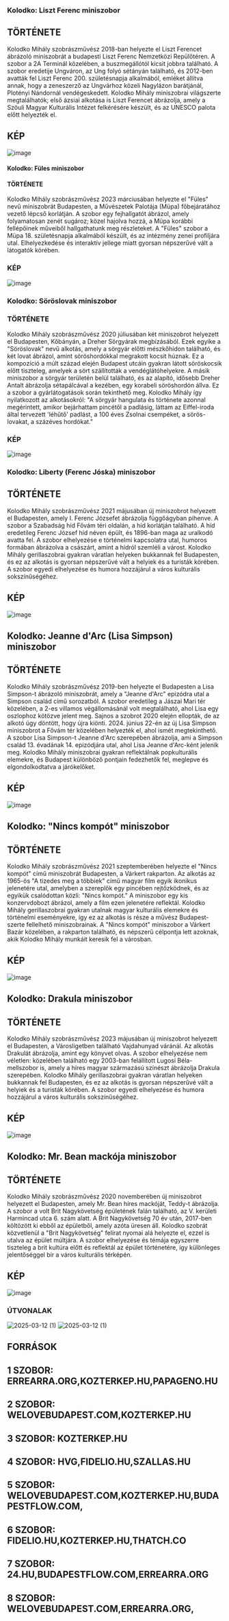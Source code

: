 ### Kolodko: Liszt Ferenc miniszobor

## TÖRTÉNETE

Kolodko Mihály  szobrászművész 2018-ban helyezte el Liszt Ferencet ábrázoló miniszobrát a budapesti Liszt Ferenc Nemzetközi Repülőtéren. A szobor a 2A Terminál közelében, a buszmegállótól kicsit jobbra található.
A szobor eredetije Ungváron, az Ung folyó sétányán található, és 2012-ben avatták fel Liszt Ferenc 200. születésnapja alkalmából, emléket állítva annak, hogy a zeneszerző az Ungvárhoz közeli Nagylázon barátjánál, Plotényi Nándornál vendégeskedett.
Kolodko Mihály miniszobrai világszerte megtalálhatók; első ázsiai alkotása is Liszt Ferencet ábrázolja, amely a Szöuli Magyar Kulturális Intézet felkérésére készült, és az UNESCO palota előtt helyezték el.

## KÉP 
![image](https://github.com/user-attachments/assets/a303389e-a2d1-4c8d-8675-0b6cb299bcb0)

#### Kolodko: Füles miniszobor

#### TÖRTÉNETE 

Kolodko Mihály szobrászművész 2023 márciusában helyezte el "Füles" nevű miniszobrát Budapesten, a Művészetek Palotája (Müpa) főbejáratához vezető lépcső korlátján. A szobor egy fejhallgatót ábrázol, amely folyamatosan zenét sugároz; közel hajolva hozzá, a Müpa korábbi fellépőinek műveiből hallgathatunk meg részleteket. 
A "Füles" szobor a Müpa 18. születésnapja alkalmából készült, és az intézmény zenei profiljára utal. Elhelyezkedése és interaktív jellege miatt gyorsan népszerűvé vált a látogatók körében. 

### KÉP
![image](https://github.com/user-attachments/assets/e36288f4-f97a-4fb8-b9d4-0dcfb550b482)

### Kolodko: Söröslovak miniszobor

### TÖRTÉNETE

Kolodko Mihály szobrászművész 2020 júliusában két miniszobrot helyezett el Budapesten, Kőbányán, a Dreher Sörgyárak megbízásából. Ezek egyike a "Söröslovak" nevű alkotás, amely a sörgyár előtti mészkőhídon található, és két lovat ábrázol, amint söröshordókkal megrakott kocsit húznak. Ez a kompozíció a múlt század elején Budapest utcáin gyakran látott söröskocsik előtt tiszteleg, amelyek a sört szállították a vendéglátóhelyekre. 
A másik miniszobor a sörgyár területén belül található, és az alapító, idősebb Dreher Antalt ábrázolja sétapálcával a kezében, egy korabeli söröshordón állva. Ez a szobor a gyárlátogatások során tekinthető meg. 
Kolodko Mihály így nyilatkozott az alkotásokról: "A sörgyár hangulata és története azonnal megérintett, amikor bejárhattam pincétől a padlásig, láttam az Eiffel-iroda által tervezett 'léhűtő' padlást, a 100 éves Zsolnai csempéket, a sörös-lovakat, a százéves hordókat." 

### KÉP
![image](https://github.com/user-attachments/assets/9b6492ef-e4dd-4a17-b5f8-623b8a952c66)

### Kolodko: Liberty (Ferenc Jóska) miniszobor

## TÖRTÉNETE
 Kolodko Mihály  szobrászművész 2021 májusában új miniszobrot helyezett el Budapesten, amely I. Ferenc Józsefet ábrázolja függőágyban pihenve. A szobor a Szabadság híd Fővám téri oldalán, a híd korlátján található. 
A híd eredetileg Ferenc József híd néven épült, és 1896-ban maga az uralkodó avatta fel. A szobor elhelyezése e történelmi kapcsolatra utal, humoros formában ábrázolva a császárt, amint a hídról szemléli a várost. 
Kolodko Mihály gerillaszobrai gyakran váratlan helyeken bukkannak fel Budapesten, és ez az alkotás is gyorsan népszerűvé vált a helyiek és a turisták körében. A szobor egyedi elhelyezése és humora hozzájárul a város kulturális sokszínűségéhez. 

## KÉP
![image](https://github.com/user-attachments/assets/f6ae221b-7b82-43fe-bdbf-c1a4354f844d)

## Kolodko: Jeanne d'Arc (Lisa Simpson) miniszobor

## TÖRTÉNETE
Kolodko Mihály szobrászművész 2019-ben helyezte el Budapesten a Lisa Simpson-t ábrázoló miniszobrát, amely a "Jeanne d'Arc" epizódra utal a Simpson család című sorozatból. A szobor eredetileg a Jászai Mari tér közelében, a 2-es villamos végállomásánál volt megtalálható, ahol Lisa egy oszlophoz kötözve jelent meg. 
Sajnos a szobrot 2020 elején ellopták, de az alkotó úgy döntött, hogy újra kiönti. 2024. június 22-én az új Lisa Simpson miniszobrot a Fővám tér közelében helyezték el, ahol ismét megtekinthető. 
A szobor Lisa Simpson-t Jeanne d'Arc szerepében ábrázolja, ami a Simpson család 13. évadának 14. epizódjára utal, ahol Lisa Jeanne d'Arc-ként jelenik meg. 
Kolodko Mihály miniszobrai gyakran reflektálnak popkulturális elemekre, és Budapest különböző pontjain fedezhetők fel, meglepve és elgondolkodtatva a járókelőket.

## KÉP
![image](https://github.com/user-attachments/assets/c4b32916-face-4585-a029-797451ac1e9d)

## Kolodko: "Nincs kompót" miniszobor

## TÖRTÉNETE
Kolodko Mihály szobrászművész 2021 szeptemberében helyezte el "Nincs kompót" című miniszobrát Budapesten, a Várkert rakparton. Az alkotás az 1965-ös "A tizedes meg a többiek" című magyar film egyik ikonikus jelenetére utal, amelyben a szereplők egy pincében rejtőzködnek, és az egyikük csalódottan közli: "Nincs kompót." 
A miniszobor egy kis konzervdobozt ábrázol, amely a film ezen jelenetére reflektál. Kolodko Mihály gerillaszobrai gyakran utalnak magyar kulturális elemekre és történelmi eseményekre, így ez az alkotás is része a művész Budapest-szerte fellelhető miniszobrainak. 
A "Nincs kompót" miniszobor a Várkert Bazár közelében, a rakparton található, és népszerű célpontja lett azoknak, akik Kolodko Mihály munkáit keresik fel a városban. 

## KÉP
![image](https://github.com/user-attachments/assets/bf5566e7-c7b1-4eaa-99ac-5a0527c63ae8)

## Kolodko: Drakula miniszobor

## TÖRTÉNETE
Kolodko Mihály szobrászművész 2023 májusában új miniszobrot helyezett el Budapesten, a Városligetben található Vajdahunyad váránál. Az alkotás Drakulát ábrázolja, amint egy könyvet olvas. 
A szobor elhelyezése nem véletlen: közelében található egy 2003-ban felállított Lugosi Béla-mellszobor is, amely a híres magyar származású színészt ábrázolja Drakula szerepében. 
Kolodko Mihály gerillaszobrai gyakran váratlan helyeken bukkannak fel Budapesten, és ez az alkotás is gyorsan népszerűvé vált a helyiek és a turisták körében. A szobor egyedi elhelyezése és humora hozzájárul a város kulturális sokszínűségéhez. 

## KÉP
![image](https://github.com/user-attachments/assets/d6537f1a-137c-4730-af2d-4133819d3d19)

## Kolodko: Mr. Bean mackója miniszobor

## TÖRTÉNETE
Kolodko Mihály szobrászművész 2020 novemberében új miniszobrot helyezett el Budapesten, amely Mr. Bean híres mackóját, Teddy-t ábrázolja. A szobor a volt Brit Nagykövetség épületének falán található, az V. kerületi Harmincad utca 6. szám alatt. 
A Brit Nagykövetség 70 év után, 2017-ben költözött ki ebből az épületből, amely azóta üresen áll. Kolodko szobrát közvetlenül a "Brit Nagykövetség" felirat nyomai alá helyezte el, ezzel is utalva az épület múltjára. 
A szobor elhelyezése és témája egyszerre tiszteleg a brit kultúra előtt és reflektál az épület történetére, így különleges jelentőséggel bír a város kulturális térképén.

## KÉP
![image](https://github.com/user-attachments/assets/b0dd048e-eb8e-4648-9687-1d2a5d4c1cd6)

### ÚTVONALAK
![2025-03-12 (1)](https://github.com/user-attachments/assets/7be317cf-3b31-4403-8ec7-31657c16c626)
![2025-03-12 (1)](https://github.com/user-attachments/assets/0d33d83f-7125-481b-8fbf-f43f1e366a19)

## FORRÁSOK

## 1 SZOBOR: ERREARRA.ORG,KOZTERKEP.HU,PAPAGENO.HU
## 2 SZOBOR: WELOVEBUDAPEST.COM,KOZTERKEP.HU  
## 3 SZOBOR: KOZTERKEP.HU
## 4 SZOBOR: HVG,FIDELIO.HU,SZALLAS.HU
## 5 SZOBOR: WELOVEBUDAPEST.COM,KOZTERKEP.HU,BUDAPESTFLOW.COM,
## 6 SZOBOR: FIDELIO.HU,KOZTERKEP.HU,THATCH.CO
## 7 SZOBOR: 24.HU,BUDAPESTFLOW.COM,ERREARRA.ORG
## 8 SZOBOR: WELOVEBUDAPEST.COM,ERREARRA.ORG,



































































































































































































































































































































































